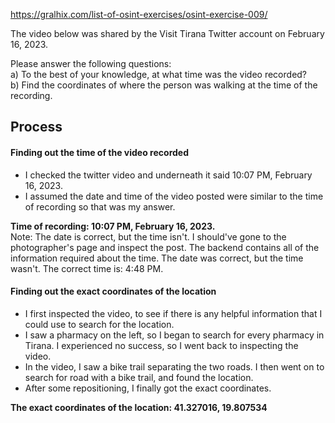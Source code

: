 https://gralhix.com/list-of-osint-exercises/osint-exercise-009/

The video below was shared by the Visit Tirana Twitter account on February 16, 2023.  
  
Please answer the following questions:  
a) To the best of your knowledge, at what time was the video recorded?  
b) Find the coordinates of where the person was walking at the time of the recording.  

## Process

#### Finding out the time of the video recorded
- I checked the twitter video and underneath it said 10:07 PM, February 16, 2023.
- I assumed the date and time of the video posted were similar to the time of recording so that was my answer.

**Time of recording: 10:07 PM, February 16, 2023.** <br>
Note: The date is correct, but the time isn't. I should've gone to the photographer's page and inspect the post. The backend contains all of the information required about the time. The date was correct, but the time wasn't. The correct time is: 4:48 PM.

#### Finding out the exact coordinates of the location
- I first inspected the video, to see if there is any helpful information that I could use to search for the location.
- I saw a pharmacy on the left, so I began to search for every pharmacy in Tirana. I experienced no success, so I went back to inspecting the video.
- In the video, I saw a bike trail separating the two roads. I then went on to search for road with a bike trail, and found the location.
- After some repositioning, I finally got the exact coordinates.

**The exact coordinates of the location: 41.327016, 19.807534**


